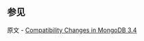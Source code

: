 ## 参见

原文 - [Compatibility Changes in MongoDB 3.4]( https://docs.mongodb.com/manual/release-notes/3.4-compatibility/ )

